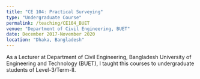 ```yaml
---
title: "CE 104: Practical Surveying"
type: "Undergraduate Course"
permalink: /teaching/CE104_BUET
venue: "Department of Civil Engineering, BUET"
date: December 2017-November 2020
location: "Dhaka, Bangladesh"
---
```


As a Lecturer at Department of Civil Engineering, Bangladesh University of Engineering and Technology (BUET), I taught this courses to undergraduate students of Level-3/Term-II.

